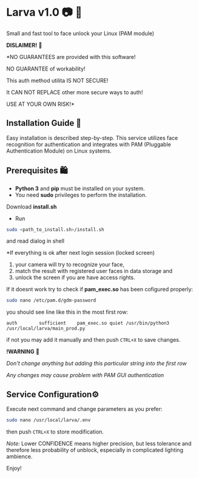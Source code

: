 # Larva v1.0 📷 🔑
Small and fast tool to face unlock your Linux (PAM module)

**DISLAIMER!** 🔴

*NO GUARANTEES are provided with this software!

NO GUARANTEE of workability!

This auth method utilita IS NOT SECURE!

It CAN NOT REPLACE other more secure ways to auth! 

USE AT YOUR OWN RISK!*


## Installation Guide 💾

Easy installation is described step-by-step. This service utilizes face recognition for authentication and integrates with PAM (Pluggable Authentication Module) on Linux systems.

## Prerequisites 🛍️

- **Python 3** and **pip** must be installed on your system.
- You need **sudo** privileges to perform the installation.



Download **install.sh**


- Run

```bash
sudo <path_to_install.sh>/install.sh
```
and read dialog in shell

*If everything is ok after next login session (locked screen) 
1) your camera will try to recognize your face,
2) match the result with registered user faces in data storage and
3) unlock the screen if you are have access rights.

If it doesnt work try to check if **pam_exec.so** has been cofigured properly:

```bash
sudo nano /etc/pam.d/gdm-password
```

you should see line like this in the most first row:

```
auth        sufficient    pam_exec.so quiet /usr/bin/python3 /usr/local/larva/main_prod.py
```

if not you may add it manually and then push ```CTRL+X``` to save changes.


**!WARNING** 🔴

*Don't change anything but adding this particular string into the first row*

*Any changes may cause problem with PAM GUI authentication*

## Service Configuration⚙️

Execute next command and change parameters as you prefer:

```bash
sudo nano /usr/local/larva/.env
```

then push ```CTRL+X``` to store modification.

*Note:* Lower CONFIDENCE means higher precision, but less tolerance and therefore less probability of unblock, especially in complicated lighting ambience.


Enjoy! 
